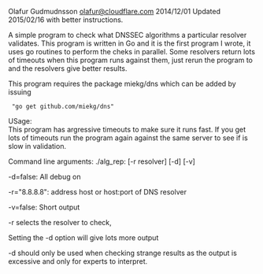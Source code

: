 Olafur Gudmudnsson olafur@cloudflare.com 2014/12/01 
Updated 2015/02/16 with better instructions. 

A simple program to check what DNSSEC algorithms a particular resolver
validates. 
This program is written in Go and it is the first program I wrote, it
uses go routines to perform the cheks in parallel. 
Some resolvers return lots of timeouts when this program runs against
them, just rerun the program to and the resolvers give better
results. 

This program requires the package miekg/dns which can be added by issuing 

     "go get github.com/miekg/dns"

USage:  
This program has argressive timeouts to make sure it runs fast. 
If you get lots of timeouts run the program again against the same server to see 
if is slow in validation. 

Command line arguments: ./alg_rep: [-r resolver] [-d] [-v] 

  -d=false: All debug on

  -r="8.8.8.8": address host or host:port of DNS resolver

  -v=false: Short output

  -r selects the resolver to check, 

  Setting the -d option will give lots more output 

  -d should only be used when checking strange results as the output is excessive and 
     only for experts to interpret. 



